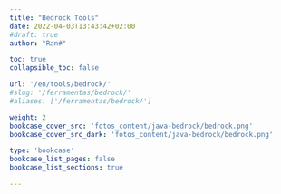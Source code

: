```yaml
---
title: "Bedrock Tools"
date: 2022-04-03T13:43:42+02:00
#draft: true
author: "Ran#"

toc: true
collapsible_toc: false

url: '/en/tools/bedrock/'
#slug: '/ferramentas/bedrock/'
#aliases: ['/ferramentas/bedrock/']

weight: 2
bookcase_cover_src: 'fotos_content/java-bedrock/bedrock.png'
bookcase_cover_src_dark: 'fotos_content/java-bedrock/bedrock.png'

type: 'bookcase'
bookcase_list_pages: false
bookcase_list_sections: true

---
```


